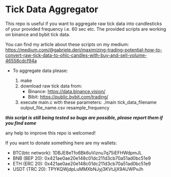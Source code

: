# Tick Data Aggregator

This repo is useful if you want to aggregate raw tick data into candlesticks of your provided frequency i.e. 60 sec etc.
The provided scripts are working on binance and bybit tick data.

You can find my article about these scripts on my medium: https://medium.com/@gabriele.deri/maximizing-trading-potential-how-to-convert-raw-tick-data-to-ohlc-candles-with-buy-and-sell-volume-46558cdcf94a

- To aggregate data please: 

   1. make
   2. download raw tick data from: 
      - Binance: https://data.binance.vision/ 
      - Bibit: https://public.bybit.com/trading/ 
   3. execute main.c with these parameters: ./main tick_data_filename output_file_name.csv resample_frequency

***this script is still being tested so bugs are possible, please report them if you find some***

any help to improve this repo is welcomed!

If you want to donate something here are my wallets:
* BTC(btc network): 1DBJE8eTfo6Bk6uViznu7q75iEFHWdpmJL
* BNB (BEP 20): 0x421ae0ae20e148c01dc211d3cb70a51ad0bc51e9
* ETH (ERC 20): 0x421ae0ae20e148c01dc211d3cb70a51ad0bc51e9
* USDT (TRC 20): TPYKQWjdpLuMMXbNJyj3KVtJjX9AUWPvJh
